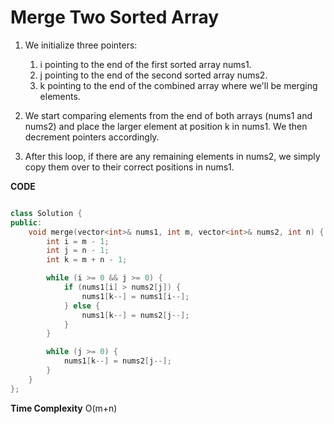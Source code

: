 # Merge Two Sorted Array


1)  We initialize three pointers:
      1)  i pointing to the end of the first sorted array nums1.
      1)  j pointing to the end of the second sorted array nums2.
      1)  k pointing to the end of the combined array where we'll be merging elements.

2)    We start comparing elements from the end of both arrays (nums1 and nums2) and place the larger element at position k in nums1. We then decrement pointers accordingly.

3) After this loop, if there are any remaining elements in nums2, we simply copy them over to their correct positions in nums1.


**CODE** 
```cpp

class Solution {
public:
    void merge(vector<int>& nums1, int m, vector<int>& nums2, int n) {
        int i = m - 1;
        int j = n - 1;
        int k = m + n - 1;

        while (i >= 0 && j >= 0) {
            if (nums1[i] > nums2[j]) {
                nums1[k--] = nums1[i--];
            } else {
                nums1[k--] = nums2[j--];
            }
        }

        while (j >= 0) {
            nums1[k--] = nums2[j--];
        }
    }
};
```
**Time Complexity** O(m+n)
